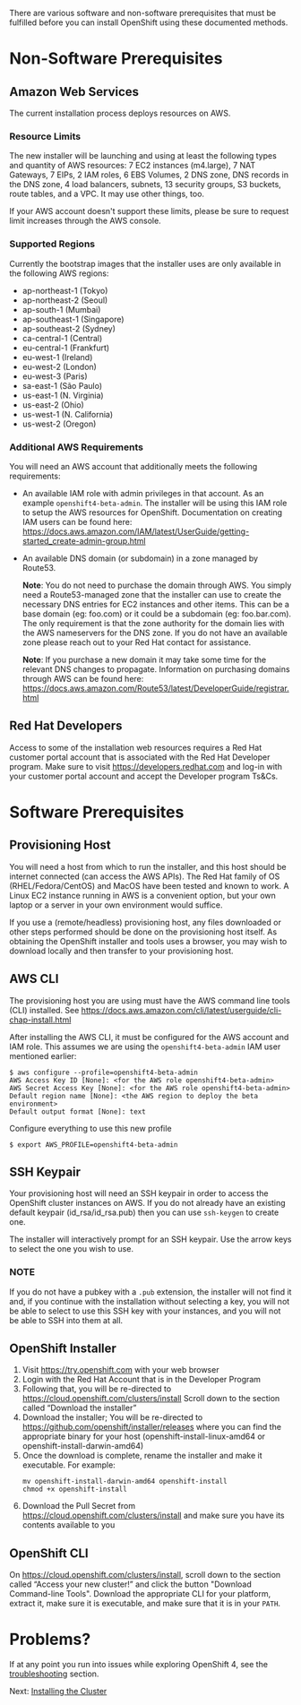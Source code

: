There are various software and non-software prerequisites that must be
fulfilled before you can install OpenShift using these documented methods.

# Non-Software Prerequisites

## Amazon Web Services
The current installation process deploys resources on AWS.

### Resource Limits
The new installer will be launching and using at least the following types
and quantity of AWS resources: 7 EC2 instances (m4.large), 7 NAT Gateways, 7
EIPs, 2 IAM roles, 6 EBS Volumes, 2 DNS zone, DNS records in the DNS zone, 4
load balancers, subnets, 13 security groups, S3 buckets, route tables, and a
VPC. It may use other things, too.

If your AWS account doesn't support these limits, please be sure to request
limit increases through the AWS console.

### Supported Regions
Currently the bootstrap images that the installer uses are only available in
the following AWS regions:

* ap-northeast-1 (Tokyo) 
* ap-northeast-2 (Seoul)
* ap-south-1 (Mumbai)
* ap-southeast-1 (Singapore)
* ap-southeast-2 (Sydney)
* ca-central-1 (Central)
* eu-central-1 (Frankfurt)
* eu-west-1 (Ireland)
* eu-west-2 (London)
* eu-west-3 (Paris)
* sa-east-1 (São Paulo)
* us-east-1 (N. Virginia)
* us-east-2 (Ohio)
* us-west-1 (N. California)
* us-west-2 (Oregon)

### Additional AWS Requirements
You will need an AWS account that additionally meets the following
requirements:

* An available IAM role with admin privileges in that account. As an example
  `openshift4-beta-admin`. The installer will be using this IAM role to setup
  the AWS resources for OpenShift. Documentation on creating IAM users can be
  found here:
  https://docs.aws.amazon.com/IAM/latest/UserGuide/getting-started_create-admin-group.html

* An available DNS domain (or subdomain) in a zone managed by Route53.
  
  **Note**: You do not need to purchase the domain through AWS. You simply need
  a Route53-managed zone that the installer can use to create the necessary DNS
  entries for EC2 instances and other items. This can be a base domain (eg: 
  foo.com) or it could be a subdomain (eg: foo.bar.com). The only requirement
  is that the zone authority for the domain lies with the AWS nameservers for
  the DNS zone. If you do not have an available zone please reach out to your 
  Red Hat contact for assistance.
 
  **Note**: If you purchase a new domain it may take some time for the relevant
  DNS changes to propagate. Information on purchasing domains through AWS can
  be found here:
  https://docs.aws.amazon.com/Route53/latest/DeveloperGuide/registrar.html

## Red Hat Developers
Access to some of the installation web resources requires a Red Hat customer
portal account that is associated with the Red Hat Developer program. Make
sure to visit https://developers.redhat.com and log-in with your customer
portal account and accept the Developer program Ts&Cs.

# Software Prerequisites

## Provisioning Host
You will need a host from which to run the installer, and this host should be
internet connected (can access the AWS APIs). The Red Hat family of OS
(RHEL/Fedora/CentOS) and MacOS have been tested and known to work. A Linux
EC2 instance running in AWS is a convenient option, but your own laptop or a
server in your own environment would suffice.

If you use a (remote/headless) provisioning host, any files downloaded or
other steps performed should be done on the provisioning host itself. As
obtaining the OpenShift installer and tools uses a browser, you may wish to
download locally and then transfer to your provisioning host.

## AWS CLI
The provisioning host you are using must have the AWS command line tools
(CLI) installed. See
https://docs.aws.amazon.com/cli/latest/userguide/cli-chap-install.html

After installing the AWS CLI, it must be configured for the AWS account and
IAM role. This assumes we are using the `openshift4-beta-admin` IAM user
mentioned earlier:

```console
$ aws configure --profile=openshift4-beta-admin
AWS Access Key ID [None]: <for the AWS role openshift4-beta-admin>
AWS Secret Access Key [None]: <for the AWS role openshift4-beta-admin>
Default region name [None]: <the AWS region to deploy the beta environment>
Default output format [None]: text
```

Configure everything to use this new profile

```console
$ export AWS_PROFILE=openshift4-beta-admin
```

## SSH Keypair
Your provisioning host will need an SSH keypair in order to access the
OpenShift cluster instances on AWS. If you do not already have an existing
default keypair (id_rsa/id_rsa.pub) then you can use `ssh-keygen` to
create one.

The installer will interactively prompt for an SSH keypair. Use the arrow
keys to select the one you wish to use.

### NOTE
If you do not have a pubkey with a `.pub` extension, the installer will not
find it and, if you continue with the installation without selecting a key,
you will not be able to select to use this SSH key with your instances, and
you will not be able to SSH into them at all.

## OpenShift Installer

1. Visit https://try.openshift.com with your web browser
1. Login with the Red Hat Account that is in the Developer Program
1. Following that, you will be re-directed to
    https://cloud.openshift.com/clusters/install Scroll down to the section
    called “Download the installer”
1. Download the installer; You will be re-directed to
    https://github.com/openshift/installer/releases where you can find the
    appropriate binary for your host (openshift-install-linux-amd64 or
    openshift-install-darwin-amd64)
1. Once the download is complete, rename the installer and make it
    executable. For example:
    ```
    mv openshift-install-darwin-amd64 openshift-install
    chmod +x openshift-install
    ```
1. Download the Pull Secret from https://cloud.openshift.com/clusters/install
  and make sure you have its contents available to you

## OpenShift CLI
On https://cloud.openshift.com/clusters/install, scroll down to the section
called “Access your new cluster!” and click the button "Download Command-line
Tools". Download the appropriate CLI for your platform, extract it, make sure
it is executable, and make sure that it is in your `PATH`.

# Problems?
If at any point you run into issues while exploring OpenShift 4, see the
[troubleshooting](06-troubleshooting.md) section.


Next: [Installing the Cluster](02-install.md)
